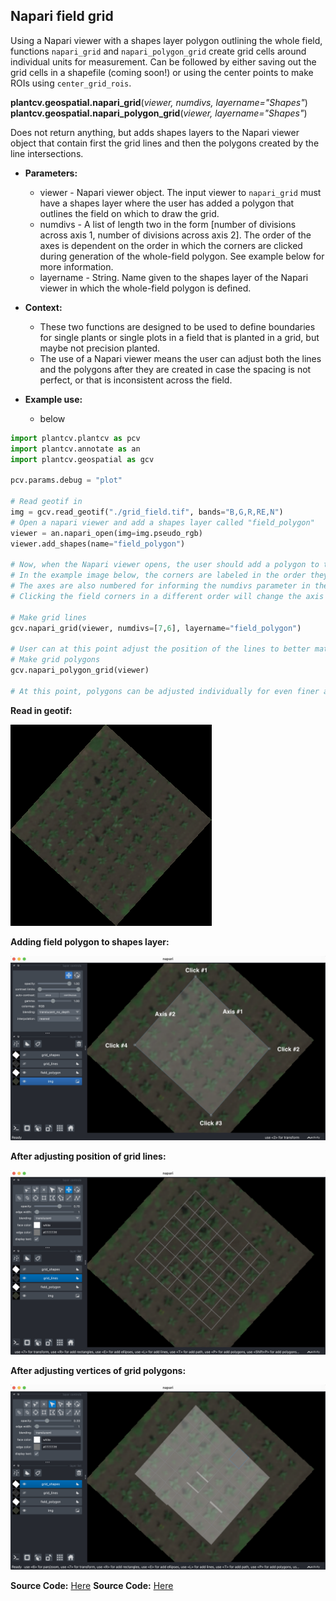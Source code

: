 ## Napari field grid

Using a Napari viewer with a shapes layer polygon outlining the whole field, functions `napari_grid` and `napari_polygon_grid` create grid cells around individual units for measurement. Can be followed by either saving out the grid cells in a shapefile (coming soon!) or using the center points to make ROIs using `center_grid_rois`. 

**plantcv.geospatial.napari_grid**(*viewer, numdivs, layername="Shapes"*)
**plantcv.geospatial.napari_polygon_grid**(*viewer, layername="Shapes"*)

Does not return anything, but adds shapes layers to the Napari viewer object that contain first the grid lines and then the polygons created by the line intersections.

- **Parameters:**
    - viewer - Napari viewer object. The input viewer to `napari_grid` must have a shapes layer where the user has added a  polygon that outlines the field on which to draw the grid.
    - numdivs - A list of length two in the form [number of divisions across axis 1, number of divisions across axis 2]. The order of the axes is dependent on the order in which the corners are clicked during generation of the whole-field polygon. See example below for more information.
    - layername - String. Name given to the shapes layer of the Napari viewer in which the whole-field polygon is defined.

- **Context:**
    - These two functions are designed to be used to define boundaries for single plants or single plots in a field that is planted in a grid, but maybe not precision planted. 
    - The use of a Napari viewer means the user can adjust both the lines and the polygons after they are created in case the spacing is not perfect, or that is inconsistent across the field.

- **Example use:**
    - below

```python
import plantcv.plantcv as pcv
import plantcv.annotate as an
import plantcv.geospatial as gcv

pcv.params.debug = "plot"

# Read geotif in
img = gcv.read_geotif("./grid_field.tif", bands="B,G,R,RE,N")
# Open a napari viewer and add a shapes layer called "field_polygon"
viewer = an.napari_open(img=img.pseudo_rgb)
viewer.add_shapes(name="field_polygon")

# Now, when the Napari viewer opens, the user should add a polygon to the shapes layer around the field.
# In the example image below, the corners are labeled in the order they were clicked.
# The axes are also numbered for informing the numdivs parameter in the next step.
# Clicking the field corners in a different order will change the axis direction.

# Make grid lines
gcv.napari_grid(viewer, numdivs=[7,6], layername="field_polygon")

# User can at this point adjust the position of the lines to better match any planting irregularities.
# Make grid polygons
gcv.napari_polygon_grid(viewer)

# At this point, polygons can be adjusted individually for even finer adjustment


```

**Read in geotif:**

![Screenshot](documentation_images/grid_field.png)

**Adding field polygon to shapes layer:**

![Screenshot](documentation_images/field_polygon.png)

**After adjusting position of grid lines:**

![Screenshot](documentation_images/grid_lines.png)

**After adjusting vertices of grid polygons:**

![Screenshot](documentation_images/grid_polygons.png)

**Source Code:** [Here](https://github.com/danforthcenter/plantcv-geospatial/blob/main/plantcv/geospatial/napari_grid.py)
**Source Code:** [Here](https://github.com/danforthcenter/plantcv-geospatial/blob/main/plantcv/geospatial/napari_polygon_grid.py)
